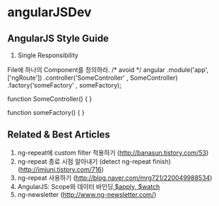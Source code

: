 angularJSDev
==========

AngularJS Style Guide
------------------------------------------------------------------------------
1. Single Responsibility

File에 하나의 Component를 정의하라.
/* avoid */
angular
      .module('app', ['ngRoute'])
      .controller('SomeController' , SomeController)
      .factory('someFactory' , someFactory);

function SomeController() { }

function someFactory() { }








Related & Best Articles
------------------------------------------------------------------------------
1. ng-repeat에 custom filter 적용하기 (http://banasun.tistory.com/53)
2. ng-repeat 종료 시점 알아내기 (detect ng-repeat finish) (http://imjuni.tistory.com/716)
3. ng-repeat 사용하기 (http://blog.naver.com/mrg721/220049988534)
4. AngularJS: Scope와 데이터 바인딩[ $apply, $watch ](http://www.nextree.co.kr/p8890/)
5. ng-newsletter  (http://www.ng-newsletter.com/)

